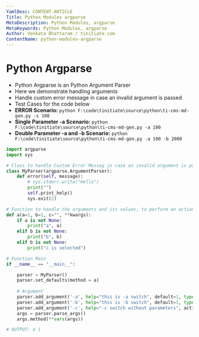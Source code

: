 ```yaml
---
YamlDesc: CONTENT-ARTICLE
Title: Python Modules argparse
MetaDescription: Python Modules, argparse
MetaKeywords: Python Modules, argparse
Author: Venkata Bhattaram / tinitiate.com
ContentName: python-modules-argparse
---
```


# Python Argparse
* Python Argparse is an Python Argument Parser
* Here we demonstrate handling arguments
* Handle custom error message in case an invalid argument is passed
* Test Cases for the code below
* **ERROR Scenario:** `python F:\code\tinitiate\source\python\ti-cms-md-gen.py -s 100`
* **Single Parameter -a Scenario:** `python F:\code\tinitiate\source\python\ti-cms-md-gen.py -a 100`
* **Double Parameter -a and -b Scenario:** `python F:\code\tinitiate\source\python\ti-cms-md-gen.py -a 100 -b 2000`

```python
import argparse
import sys

# Class to handle Custom Error Messag in case an invalid argument is passed
class MyParser(argparse.ArgumentParser):
    def error(self, message):
        # sys.stderr.write("Hello")
        print("")
        self.print_help()
        sys.exit(2)

# Function to handle the arguments and its values, to perform an action
def a(a=1, b=1, c="", **kwargs):
    if a is not None:
        print("a", a)
    elif b is not None:
        print("b", b)
    elif b is not None:
        print("c is selected")

# Function Main
if __name__ == "__main__":

    parser = MyParser()
    parser.set_defaults(method = a)
    
    # Argument
    parser.add_argument('-a', help="this is -a switch", default=1, type = int)
    parser.add_argument('-b', help="this is -b switch", default=1, type = int)
    parser.add_argument('-c', help="-c switch without parameters", action='store_true')
    args = parser.parse_args()
    args.method(**vars(args))

# OUTPUT: a 1
```

